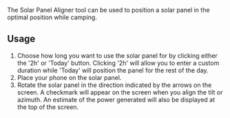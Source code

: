 The Solar Panel Aligner tool can be used to position a solar panel in the optimal position while camping.

## Usage
1. Choose how long you want to use the solar panel for by clicking either the '2h' or 'Today' button. Clicking '2h' will allow you to enter a custom duration while 'Today' will position the panel for the rest of the day.
2. Place your phone on the solar panel.
3. Rotate the solar panel in the direction indicated by the arrows on the screen. A checkmark will appear on the screen when you align the tilt or azimuth. An estimate of the power generated will also be displayed at the top of the screen.